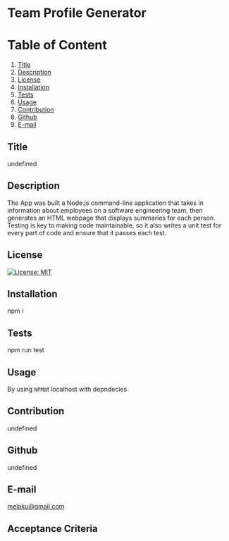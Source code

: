 # Team Profile Generator
  
  # Table of Content
  1. [Title](#Title)
  2. [Description](#Description)
  3. [License](#License)
  4. [Installation](#Installation)
  5. [Tests](#Tests)
  6. [Usage](#Usage)
  7. [Contribution](#Contribution)
  8. [Github](#Github)
  9. [E-mail](#Email)  
  
  ## Title
  undefined
  
  ## Description
  The App was built a Node.js command-line application that takes in information about employees on a software engineering team, then generates an HTML webpage that displays summaries for each person. Testing is key to making code maintainable, so it also writes a unit test for every part of code and ensure that it passes each test.
  
  ## License
  [![License: MIT](https://img.shields.io/badge/License-MIT-yellow.svg)](https://opensource.org/licenses/MIT)
  
  ## Installation
  npm i
  
  
  ## Tests
  npm run test
  
  ## Usage
  By using `NPM`at localhost with depndecies
  
  ## Contribution
  undefined
  
  ## Github
  undefined
  
  ## E-mail
  melaku@gmail.com

  ## Acceptance Criteria